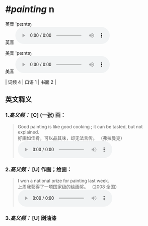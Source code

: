 # ***\#painting*** n
英音 'peɪntɪŋ  
英音
<audio src="./media/painting-B.aac" controls="controls"></audio>

美音 'peɪntɪŋ  
美音
<audio src="./media/painting.aac" controls="controls"></audio>



| 词频 4 | 口语 1 | 书面 2 |  

英文释义
---
### 1.*高义频：* **[C] (一张) 画：**  

 > Good painting is like good cooking ; it can be tasted, but not explained.  
 > 好画如佳肴，可以品其味，却无法言传。  （弗拉曼克）  
<audio src="./media/Good painting is like good cooking2_AAC.aac" controls="controls"></audio>

### 2.*高义频：* **[U] 作画；绘画：**  

 > I won a national prize for painting last week.   
 > 上周我获得了一项国家级的绘画奖。  （2008 全国）  
<audio src="./media/painting-2.aac" controls="controls"></audio>

### 3.*高义频：* **[U] 刷油漆**  


